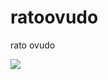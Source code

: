 # ratoovudo
rato ovudo

![]([https://makeagif.com/i/jZhR2S](https://i.makeagif.com/media/2-04-2023/jZhR2S.gif))
